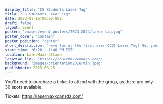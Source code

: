 ```yaml
---
display_title: "CS Students Laser Tag"
title: "CS Students Laser Tag"
date: 2023-09-16T00:00:00Z
draft: false
layout: event
poster: "images/event_posters/2023-2024/laser_tag.jpg"
poster_cover: "contain"
poster_position: "center"
short_description: "Have fun at the first ever CCSS Laser Tag! Get your ticket below!"
start_time: "6:20 - 7:40 PM EST"
location: LaserMaxx Ottawa
location_link: "https://lasermaxxcanada.com/"
background: "images/orientation2018-min.jpeg"
publishdate: 2023-08-25
---
```

You'll need to purchase a ticket to attend with the group, as there are only 30 spots available.

Tickets: https://lasermaxxcanada.com/